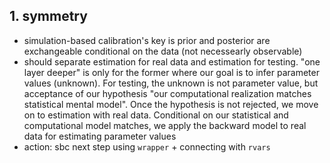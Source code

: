 ## 1. symmetry
- simulation-based calibration's key is prior and posterior are exchangeable conditional on the data (not necessearly observable)
- should separate estimation for real data and estimation for testing. "one layer deeper" is only for the former where our goal is to infer parameter values (unknown). For testing, the unknown is not parameter value, but acceptance of our hypothesis "our computational realization matches statistical mental model". Once the hypothesis is not rejected, we move on to estimation with real data. Conditional on our statistical and computational model matches, we apply the backward model to real data for estimating parameter values
- action: sbc next step using `wrapper` + connecting with `rvars`


